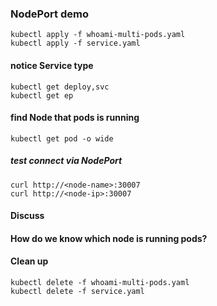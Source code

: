 ### NodePort demo
````
kubectl apply -f whoami-multi-pods.yaml
kubectl apply -f service.yaml
````
#### notice Service type
```
kubectl get deploy,svc
kubectl get ep
```
#### find Node that pods is running
``` 
kubectl get pod -o wide
```
##### test connect via NodePort
```
curl http://<node-name>:30007
curl http://<node-ip>:30007
```
#### Discuss
#### How do we know which node is running pods?


#### Clean up
```
kubectl delete -f whoami-multi-pods.yaml
kubectl delete -f service.yaml
```
